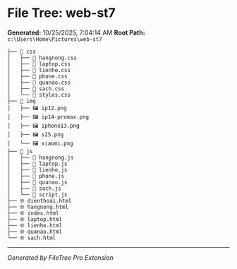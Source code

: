 # File Tree: web-st7

**Generated:** 10/25/2025, 7:04:14 AM
**Root Path:** `c:\Users\Home\Pictures\web-st7`

```
├── 📁 css
│   ├── 🎨 hangnong.css
│   ├── 🎨 laptop.css
│   ├── 🎨 lienhe.css
│   ├── 🎨 phone.css
│   ├── 🎨 quanao.css
│   ├── 🎨 sach.css
│   └── 🎨 styles.css
├── 📁 img
│   ├── 🖼️ ip12.png
│   ├── 🖼️ ip14-promax.png
│   ├── 🖼️ iphone13.png
│   ├── 🖼️ s25.png
│   └── 🖼️ xiaomi.png
├── 📁 js
│   ├── 📄 hangnong.js
│   ├── 📄 laptop.js
│   ├── 📄 lienhe.js
│   ├── 📄 phone.js
│   ├── 📄 quanao.js
│   ├── 📄 sach.js
│   └── 📄 script.js
├── 🌐 dienthoai.html
├── 🌐 hangnong.html
├── 🌐 index.html
├── 🌐 laptop.html
├── 🌐 lienhe.html
├── 🌐 quanao.html
└── 🌐 sach.html
```

---

_Generated by FileTree Pro Extension_
